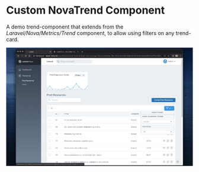 # Custom NovaTrend Component

A demo trend-component that extends from the _Laravel/Nova/Metrics/Trend_ component, to allow using filters on any trend-card.

![Custom Trend](./custom-trend.png "CustomTrend")
